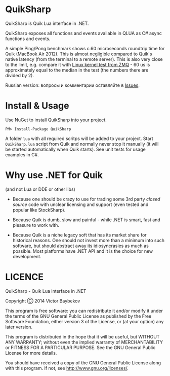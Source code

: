 ﻿QuikSharp
==========
QuikSharp is Quik Lua interface in .NET.

QuikSharp exposes all functions and events available in QLUA as C# async functions
and events.

A simple Ping/Pong benchmark shows c.60 microseconds roundtrip time for Quik
 (MacBook Air 2012). This is almost negligible compared to Quik's native latency
 (from the terminal to a remote server). This is also very close to the limit,
e.g. compare it with [Linux kernel test from ZMQ](http://zeromq.org/results:rt-tests-v031) -
 60 us is approximately equal to the median in the test (the numbers there are divided by 2).

Russian version: вопросы и комментарии оставляйте в [Issues](https://github.com/buybackoff/QuikSharp/issues).

Install & Usage
==================

Use NuGet to install QuikSharp into your project. 

    PM> Install-Package QuikSharp


A folder `lua` with all required scritps will be added to your project. 
Start `QuikSharp.lua` script from Quik and normally never stop it
manually (it will be started automatically when Quik starts). See unit tests for 
usage examples in C#.


Why use .NET for Quik
=============
(and not Lua or DDE or other libs)

* Because one should be crazy to use for trading some 3rd party *closed source* code 
with unclear licensing and support (even tested and popular like StockSharp).

* Because Quik is dumb, slow and painful - while .NET is smart, 
fast and pleasure to work with.

* Because Quik is a niche legacy soft that has its market share for 
historical reasons. One should not invest more than a minimum into such software, but 
should abstract away its idiosyncrasies as much as possible. Most platforms have .NET API
and it is the choice for new development.


LICENCE
============
QuikSharp - Quik Lua interface in .NET

Copyright Ⓒ 2014 Victor Baybekov

This program is free software: you can redistribute it and/or modify
it under the terms of the GNU General Public License as published by
the Free Software Foundation, either version 3 of the License, or
(at your option) any later version.

This program is distributed in the hope that it will be useful,
but WITHOUT ANY WARRANTY; without even the implied warranty of
MERCHANTABILITY or FITNESS FOR A PARTICULAR PURPOSE.  See the
GNU General Public License for more details.

You should have received a copy of the GNU General Public License
along with this program.  If not, see <http://www.gnu.org/licenses/>.

